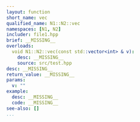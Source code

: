 ```yaml
---
layout: function
short_name: vec
qualified_name: N1::N2::vec
namespaces: [N1, N2]
includer: file1.hpp
brief: __MISSING__
overloads:
  void N1::N2::vec(const std::vector<int> & v):
    desc: __MISSING__
    source: src/test.hpp
desc: __MISSING__
return_value: __MISSING__
params:
  v: ""
example:
  desc: __MISSING__
  code: __MISSING__
see-also: []
...
```

